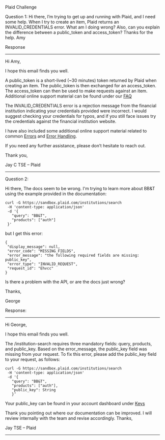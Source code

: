 Plaid Challenge

Question 1:
Hi there,
I’m trying to get up and running with Plaid, and I need some help. When I try to create an item, Plaid returns an INVALID_CREDENTIALS error. What am I doing wrong? Also, can you explain the difference between a public_token and access_token?
Thanks for the help.
Amy

Response

-----

Hi Amy,

I hope this email finds you well.

A public_token is a short-lived (~30 minutes) token returned by Plaid when creating an item. The public_token is then exchanged for an access_token. The access_token can then be used to make requests against an item. Additional online support material can be found under our [FAQ](https://support.plaid.com/hc/en-us/articles/360008413793-Access-token-and-Item-FAQ#What%20are%20the%20differences%20among%20a%20public_token,%20access_token,%20and%20an%20item)

The INVALID_CREDENTIALS error is a rejection message from the financial institution indicating your credentials provided were incorrect. I would suggest checking your credentials for typos, and if you still face issues try the credentials against the financial institution website.

I have also included some additional online support material related to common [Errors](https://github.com/plaid/support/blob/master/errors.md) and [Error Handling](https://support.plaid.com/hc/en-us/articles/360012859833-Handling-Plaid-Errors).

If you need any further assistance, please don’t hesitate to reach out.

Thank you,

Jay C
TSE – Plaid

-------------

Question 2:

Hi there,
The docs seem to be wrong. I'm trying to learn more about BB&T using the example provided in the documentation:

```
curl -G https://sandbox.plaid.com/institutions/search
 -H 'content-type: application/json'
 -d '{
   "query": "BB&T",
   "products": ["auth"]
 }'
```

but I get this error:

```
{
 "display_message": null,
 "error_code": "MISSING_FIELDS",
 "error_message": "the following required fields are missing: public_key",
 "error_type": "INVALID_REQUEST",
 "request_id": "Ehvcc"
}
```

Is there a problem with the API, or are the docs just wrong?

Thanks, 

George

Response:

-----

Hi George,

I hope this email finds you well.

The /institution-search requires three mandatory fields: query, products, and public_key. Based on the error_message, the public_key field was missing from your request. To fix this error, please add the public_key field to your request, as follows:

```
curl -G https://sandbox.plaid.com/institutions/search
 -H 'content-type: application/json'
 -d '{
   "query": "BB&T",
   "products": ["auth"],
   "public_key": String	
   }’
```

Your public_key can be found in your account dashboard under [Keys](https://dashboard.plaid.com/account/keys)

Thank you pointing out where our documentation can be improved. I will review internally with the team and revise accordingly.
Thanks,

Jay
TSE – Plaid

-----

